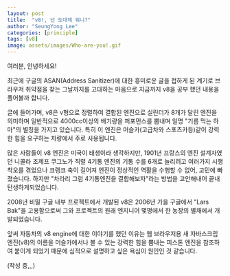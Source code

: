 ```yaml
---
layout: post
title:  "v8!, 넌 도대체 뭐니?"
author: "SeungYong Lee"
categories: [principle]
tags: [v8]
image: assets/images/Who-are-you!.gif
---
```

여러분, 안녕하세요!

최근에 구글의 ASAN(Address Sanitizer)에 대한 흥미로운 글을 접하게 된 계기로 브라우저 취약점을 찾는 그날까지를 고대하는 마음으로 지금까지 v8을 공부 했던 내용을 풀어볼까 합니다.

글에 들어가며, v8은 v형으로 정렬하여 결합된 엔진으로 실린더가 8개가 달린 엔진을 의미하며 일반적으로 4000cc이상의 배기량을 퍼포먼스를 뿜내며 일명 "기름 먹는 하마"의 별칭을 가지고 있습니다. 특히 이 엔진은 머슬카(고급차와 스포츠카등)같이 강력한 힘을 요구하는 차량에서 주로 사용됩니다. 

많은 사람들이 v8 엔진은 미국이 태생이라 생각하지만, 1901년 프랑스의 엔진 설계자였던 니콜라 조제프 쿠그노가 직렬 4기통 엔진의 기통 수를 6개로 늘리려고 여러가지 시행착오를 겪었으나 크랭크 축이 길어져 엔진이 정상적인 역활을 수행할 수 없어, 고민에 빠졌습니다. 하지만 "차라리 그럼 4기통엔진을 결합해보자"라는 방법을 고안해내어 끝내 탄생하게되었습니다.

2008년 비밀 구글 내부 프로젝트에서 개발된 v8은 2006년 가을 구글에서 "Lars Bak"을 고용함으로써 그와 프로젝트의 원래 엔지니어 몇명에서 한 농장의 별채에서 개발되었습니다.  

앞써 자동차의 v8 engine에 대한 이야기를 했던 이유는 웹 브라우저용 새 자바스크립 엔진(v8)의 이름을 머슬카에서나 볼 수 있는 강력한 힘을 뿜내는 피스톤 엔진을 참조하여 붙이게 되었기 때문에 심적으로 설명하고 싶은 욕심이 원인인 것 같습니다.

(작성 중,,,)
